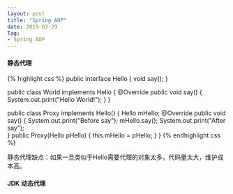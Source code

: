 ```yaml
---
layout: post
title: "Spring AOP"
date: 2019-03-29
Tag: 
- Spring AOP
---
```


#### 静态代理

{% highlight css %}
public interface Hello {
	void say();
}

public class World implements Hello {
	@Override
	public void say() {
		System.out.print("Hello World!");
	}
}

public class Proxy implements Hello() {
	Hello mHello;
    @Override
    public void say() {
		System.out.print("Before say");	
		mHello.say();
		System.out.print("After say");	
	}
	public Proxy(Hello pHello) {
		this.mHello = pHello;
	}
}
{% endhighlight css %}

静态代理缺点：如果一旦类似于Hello需要代理的对象太多，代码量太大，维护成本高。

#### JDK 动态代理

